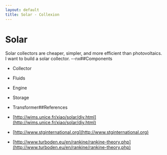 ```yaml
---
layout: default
title: Solar - Collexion
---
```


# Solar

Solar collectors are cheaper, simpler, and more efficient than photovoltaics. I want to build a solar collector. --nx##Components


* Collector

* Fluids

* Engine

* Storage

* Transformer##References


* [http://wims.unice.fr/xiao/solar/diy.html](http://wims.unice.fr/xiao/solar/diy.html)

* [http://www.stginternational.org](http://www.stginternational.org)

* [http://www.turboden.eu/en/rankine/rankine-theory.php](http://www.turboden.eu/en/rankine/rankine-theory.php)